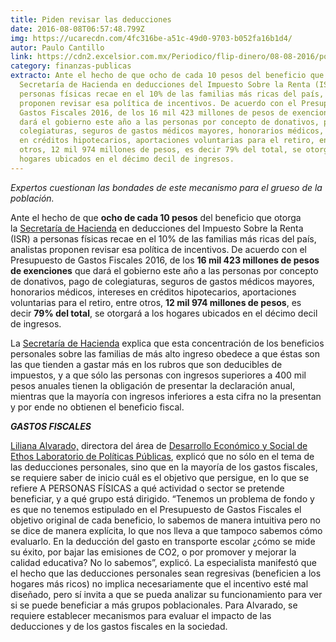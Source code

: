 ```yaml
---
title: Piden revisar las deducciones
date: 2016-08-08T06:57:48.799Z
img: https://ucarecdn.com/4fc316be-a51c-49d0-9703-b052fa16b1d4/
autor: Paulo Cantillo
link: https://cdn2.excelsior.com.mx/Periodico/flip-dinero/08-08-2016/portada.pdf
category: finanzas-publicas
extracto: Ante el hecho de que ocho de cada 10 pesos del beneficio que otorga la
  Secretaría de Hacienda en deducciones del Impuesto Sobre la Renta (ISR) a
  personas físicas recae en el 10% de las familias más ricas del país, analistas
  proponen revisar esa política de incentivos. De acuerdo con el Presupuesto de
  Gastos Fiscales 2016, de los 16 mil 423 millones de pesos de exenciones que
  dará el gobierno este año a las personas por concepto de donativos, pago de
  colegiaturas, seguros de gastos médicos mayores, honorarios médicos, intereses
  en créditos hipotecarios, aportaciones voluntarias para el retiro, entre
  otros, 12 mil 974 millones de pesos, es decir 79% del total, se otorgará a los
  hogares ubicados en el décimo decil de ingresos.
---
```

*Expertos cuestionan las bondades de este mecanismo para el grueso de la población.*

Ante el hecho de que **ocho de cada 10 pesos** del beneficio que otorga la [Secretaría de Hacienda](http://www.gob.mx/hacienda) en deducciones del Impuesto Sobre la Renta (ISR) a personas físicas recae en el 10% de las familias más ricas del país, analistas proponen revisar esa política de incentivos. De acuerdo con el Presupuesto de Gastos Fiscales 2016, de los **16 mil 423 millones de pesos de exenciones** que dará el gobierno este año a las personas por concepto de donativos, pago de colegiaturas, seguros de gastos médicos mayores, honorarios médicos, intereses en créditos hipotecarios, aportaciones voluntarias para el retiro, entre otros, **12 mil 974 millones de pesos**, es decir **79% del total**, se otorgará a los hogares ubicados en el décimo decil de ingresos.

La [Secretaría de Hacienda](http://www.gob.mx/hacienda) explica que esta concentración de los beneficios personales sobre las familias de más alto ingreso obedece a que éstas son las que tienden a gastar más en los rubros que son deducibles de impuestos, y a que sólo las personas con ingresos superiores a 400 mil pesos anuales tienen la obligación de presentar la declaración anual, mientras que la mayoría con ingresos inferiores a esta cifra no la presentan y por ende no obtienen el beneficio fiscal.

***GASTOS FISCALES***

[Liliana Alvarado,](https://www.ethos.org.mx/nosotros/equipo/liliana-alvarado) directora del área de [Desarrollo Económico y Social de Ethos Laboratorio de Políticas Públicas](https://www.ethos.org.mx/temas/finanzas-publicas/), explicó que no sólo en el tema de las deducciones personales, sino que en la mayoría de los gastos fiscales, se requiere saber de inicio cuál es el objetivo que persigue, en lo que se refiere A PERSONAS FÍSICAS a qué actividad o sector se pretende beneficiar, y a qué grupo está dirigido. “Tenemos un problema de fondo y es que no tenemos estipulado en el Presupuesto de Gastos Fiscales el objetivo original de cada beneficio, lo sabemos de manera intuitiva pero no se dice de manera explícita, lo que nos lleva a que tampoco sabemos cómo evaluarlo. En la deducción del gasto en transporte escolar ¿cómo se mide su éxito, por bajar las emisiones de CO2, o por promover y mejorar la calidad educativa? No lo sabemos”, explicó. La especialista manifestó que el hecho que las deducciones personales sean regresivas (beneficien a los hogares más ricos) no implica necesariamente que el incentivo esté mal diseñado, pero sí invita a que se pueda analizar su funcionamiento para ver si se puede beneficiar a más grupos poblacionales. Para Alvarado, se requiere establecer mecanismos para evaluar el impacto de las deducciones y de los gastos fiscales en la sociedad.